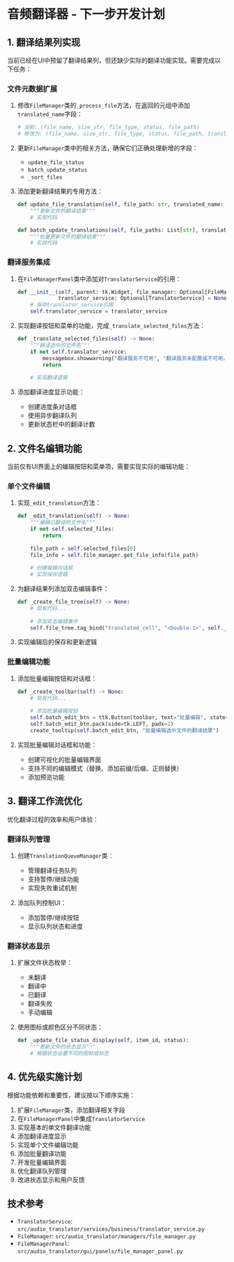 # 音频翻译器 - 下一步开发计划

## 1. 翻译结果列实现

当前已经在UI中预留了翻译结果列，但还缺少实际的翻译功能实现。需要完成以下任务：

### 文件元数据扩展

1. 修改`FileManager`类的`_process_file`方法，在返回的元组中添加`translated_name`字段：
   ```python
   # 当前: (file_name, size_str, file_type, status, file_path)
   # 修改为: (file_name, size_str, file_type, status, file_path, translated_name)
   ```

2. 更新`FileManager`类中的相关方法，确保它们正确处理新增的字段：
   - `update_file_status`
   - `batch_update_status`
   - `_sort_files`

3. 添加更新翻译结果的专用方法：
   ```python
   def update_file_translation(self, file_path: str, translated_name: str):
       """更新文件的翻译结果"""
       # 实现代码
   
   def batch_update_translations(self, file_paths: List[str], translations: List[str]) -> int:
       """批量更新文件的翻译结果"""
       # 实现代码
   ```

### 翻译服务集成

1. 在`FileManagerPanel`类中添加对`TranslatorService`的引用：
   ```python
   def __init__(self, parent: tk.Widget, file_manager: Optional[FileManager] = None, 
                translator_service: Optional[TranslatorService] = None):
       # 保存translator_service引用
       self.translator_service = translator_service
   ```

2. 实现翻译按钮和菜单的功能，完成`_translate_selected_files`方法：
   ```python
   def _translate_selected_files(self) -> None:
       """翻译选中的文件名"""
       if not self.translator_service:
           messagebox.showwarning("翻译服务不可用", "翻译服务未配置或不可用。")
           return
       
       # 实现翻译逻辑
   ```

3. 添加翻译进度显示功能：
   - 创建进度条对话框
   - 使用异步翻译队列
   - 更新状态栏中的翻译计数

## 2. 文件名编辑功能

当前仅有UI界面上的编辑按钮和菜单项，需要实现实际的编辑功能：

### 单个文件编辑

1. 实现`_edit_translation`方法：
   ```python
   def _edit_translation(self) -> None:
       """编辑已翻译的文件名"""
       if not self.selected_files:
           return
           
       file_path = self.selected_files[0]
       file_info = self.file_manager.get_file_info(file_path)
       
       # 创建编辑对话框
       # 实现保存逻辑
   ```

2. 为翻译结果列添加双击编辑事件：
   ```python
   def _create_file_tree(self) -> None:
       # 现有代码...
       
       # 添加双击编辑事件
       self.file_tree.tag_bind("translated_cell", "<Double-1>", self._on_translated_name_double_click)
   ```

3. 实现编辑后的保存和更新逻辑

### 批量编辑功能

1. 添加批量编辑按钮和对话框：
   ```python
   def _create_toolbar(self) -> None:
       # 现有代码...
       
       # 添加批量编辑按钮
       self.batch_edit_btn = ttk.Button(toolbar, text="批量编辑", state="disabled")
       self.batch_edit_btn.pack(side=tk.LEFT, padx=2)
       create_tooltip(self.batch_edit_btn, "批量编辑选中文件的翻译结果")
   ```

2. 实现批量编辑对话框和功能：
   - 创建可视化的批量编辑界面
   - 支持不同的编辑模式（替换、添加前缀/后缀、正则替换）
   - 添加预览功能

## 3. 翻译工作流优化

优化翻译过程的效率和用户体验：

### 翻译队列管理

1. 创建`TranslationQueueManager`类：
   - 管理翻译任务队列
   - 支持暂停/继续功能
   - 实现失败重试机制

2. 添加队列控制UI：
   - 添加暂停/继续按钮
   - 显示队列状态和进度

### 翻译状态显示

1. 扩展文件状态枚举：
   - 未翻译
   - 翻译中
   - 已翻译
   - 翻译失败
   - 手动编辑

2. 使用图标或颜色区分不同状态：
   ```python
   def _update_file_status_display(self, item_id, status):
       """更新文件的状态显示"""
       # 根据状态设置不同的图标或标签
   ```

## 4. 优先级实施计划

根据功能依赖和重要性，建议按以下顺序实施：

1. 扩展`FileManager`类，添加翻译相关字段
2. 在`FileManagerPanel`中集成`TranslatorService`
3. 实现基本的单文件翻译功能
4. 添加翻译进度显示
5. 实现单个文件编辑功能
6. 添加批量翻译功能
7. 开发批量编辑界面
8. 优化翻译队列管理
9. 改进状态显示和用户反馈

## 技术参考

- `TranslatorService`: `src/audio_translator/services/business/translator_service.py`
- `FileManager`: `src/audio_translator/managers/file_manager.py`
- `FileManagerPanel`: `src/audio_translator/gui/panels/file_manager_panel.py` 